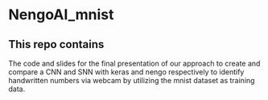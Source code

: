 # NengoAI_mnist

## This repo contains
The code and slides for the final presentation of our approach to create and compare a CNN and SNN with keras and nengo respectively to identify handwritten numbers via webcam by utilizing the mnist dataset as training data.
